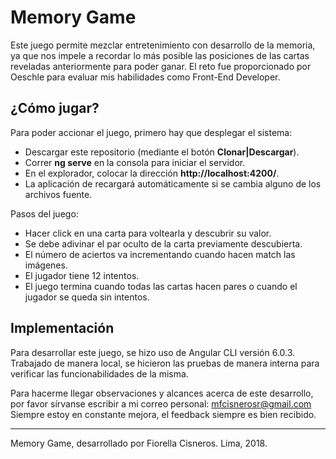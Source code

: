 # Memory Game

Este juego permite mezclar entretenimiento con desarrollo de la memoria, ya que nos impele a recordar lo más posible las posiciones de las cartas reveladas anteriormente para poder ganar.
El reto fue proporcionado por Oeschle para evaluar mis habilidades como Front-End Developer.



## ¿Cómo jugar?

Para poder accionar el juego, primero hay que desplegar el sistema:
- Descargar este repositorio (mediante el botón **Clonar|Descargar**).
- Correr **ng serve** en la consola para iniciar el servidor.
- En el explorador, colocar la dirección **http://localhost:4200/**.
- La aplicación de recargará automáticamente si se cambia alguno de los archivos fuente.

Pasos del juego:
- Hacer click en una carta para voltearla y descubrir su valor.
- Se debe adivinar el par oculto de la carta previamente descubierta.
- El número de aciertos va incrementando cuando hacen match las imágenes.
- El jugador tiene 12 intentos.
- El juego termina cuando todas las cartas hacen pares o cuando el jugador se queda sin intentos.


## Implementación

Para desarrollar este juego, se hizo uso de Angular CLI versión 6.0.3.
Trabajado de manera local, se hicieron las pruebas de manera interna para verificar las funcionabilidades de la misma.


Para hacerme llegar observaciones y alcances acerca de este desarrollo, por favor sírvanse escribir a mi correo personal: mfcisnerosr@gmail.com
Siempre estoy en constante mejora, el feedback siempre es bien recibido.


---
Memory Game, desarrollado por Fiorella Cisneros. Lima, 2018.